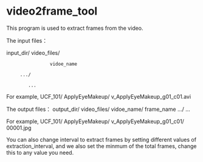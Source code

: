 # video2frame_tool
This program is used to extract frames from the video.

The input files：

input_dir/
         video_files/
         
                    vidoe_name
                    
         .../
         
            ...
            
            
For example,
UCF_101/
       ApplyEyeMakeup/
                      v_ApplyEyeMakeup_g01_c01.avi
                      
The output files：
output_dir/
         video_files/
                    vidoe_name/
                              frame_name
         .../
            ...
            
For example,
UCF_101/
       ApplyEyeMakeup/
                      v_ApplyEyeMakeup_g01_c01/
                                              00001.jpg
                                              
 
You can also change interval to extract frames by setting different values of extraction_interval, and we also set the minmum of the total frames, change this to any value you need.
